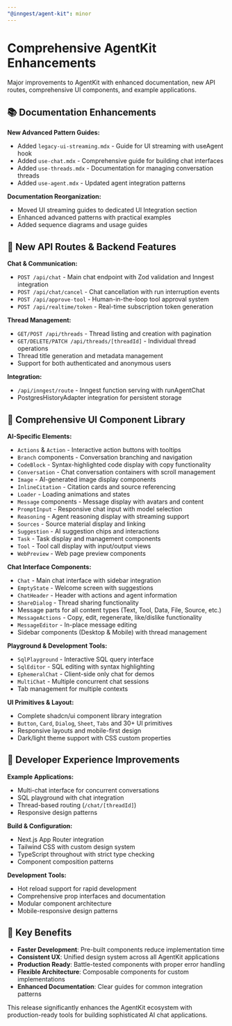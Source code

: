 ```yaml
---
"@inngest/agent-kit": minor
---
```


# Comprehensive AgentKit Enhancements

Major improvements to AgentKit with enhanced documentation, new API routes, comprehensive UI components, and example applications.

## 📚 Documentation Enhancements

**New Advanced Pattern Guides:**
- Added `legacy-ui-streaming.mdx` - Guide for UI streaming with useAgent hook
- Added `use-chat.mdx` - Comprehensive guide for building chat interfaces
- Added `use-threads.mdx` - Documentation for managing conversation threads
- Added `use-agent.mdx` - Updated agent integration patterns

**Documentation Reorganization:**
- Moved UI streaming guides to dedicated UI Integration section
- Enhanced advanced patterns with practical examples
- Added sequence diagrams and usage guides

## 🚀 New API Routes & Backend Features

**Chat & Communication:**
- `POST /api/chat` - Main chat endpoint with Zod validation and Inngest integration
- `POST /api/chat/cancel` - Chat cancellation with run interruption events
- `POST /api/approve-tool` - Human-in-the-loop tool approval system
- `POST /api/realtime/token` - Real-time subscription token generation

**Thread Management:**
- `GET/POST /api/threads` - Thread listing and creation with pagination
- `GET/DELETE/PATCH /api/threads/[threadId]` - Individual thread operations
- Thread title generation and metadata management
- Support for both authenticated and anonymous users

**Integration:**
- `/api/inngest/route` - Inngest function serving with runAgentChat
- PostgresHistoryAdapter integration for persistent storage

## 🎨 Comprehensive UI Component Library

**AI-Specific Elements:**
- `Actions` & `Action` - Interactive action buttons with tooltips
- `Branch` components - Conversation branching and navigation
- `CodeBlock` - Syntax-highlighted code display with copy functionality
- `Conversation` - Chat conversation containers with scroll management
- `Image` - AI-generated image display components
- `InlineCitation` - Citation cards and source referencing
- `Loader` - Loading animations and states
- `Message` components - Message display with avatars and content
- `PromptInput` - Responsive chat input with model selection
- `Reasoning` - Agent reasoning display with streaming support
- `Sources` - Source material display and linking
- `Suggestion` - AI suggestion chips and interactions
- `Task` - Task display and management components
- `Tool` - Tool call display with input/output views
- `WebPreview` - Web page preview components

**Chat Interface Components:**
- `Chat` - Main chat interface with sidebar integration
- `EmptyState` - Welcome screen with suggestions
- `ChatHeader` - Header with actions and agent information
- `ShareDialog` - Thread sharing functionality
- Message parts for all content types (Text, Tool, Data, File, Source, etc.)
- `MessageActions` - Copy, edit, regenerate, like/dislike functionality
- `MessageEditor` - In-place message editing
- Sidebar components (Desktop & Mobile) with thread management

**Playground & Development Tools:**
- `SqlPlayground` - Interactive SQL query interface
- `SqlEditor` - SQL editing with syntax highlighting
- `EphemeralChat` - Client-side only chat for demos
- `MultiChat` - Multiple concurrent chat sessions
- Tab management for multiple contexts

**UI Primitives & Layout:**
- Complete shadcn/ui component library integration
- `Button`, `Card`, `Dialog`, `Sheet`, `Tabs` and 30+ UI primitives
- Responsive layouts and mobile-first design
- Dark/light theme support with CSS custom properties

## 🔧 Developer Experience Improvements

**Example Applications:**
- Multi-chat interface for concurrent conversations
- SQL playground with chat integration
- Thread-based routing (`/chat/[threadId]`)
- Responsive design patterns

**Build & Configuration:**
- Next.js App Router integration
- Tailwind CSS with custom design system
- TypeScript throughout with strict type checking
- Component composition patterns

**Development Tools:**
- Hot reload support for rapid development
- Comprehensive prop interfaces and documentation
- Modular component architecture
- Mobile-responsive design patterns

## 🎯 Key Benefits

- **Faster Development**: Pre-built components reduce implementation time
- **Consistent UX**: Unified design system across all AgentKit applications  
- **Production Ready**: Battle-tested components with proper error handling
- **Flexible Architecture**: Composable components for custom implementations
- **Enhanced Documentation**: Clear guides for common integration patterns

This release significantly enhances the AgentKit ecosystem with production-ready tools for building sophisticated AI chat applications.

